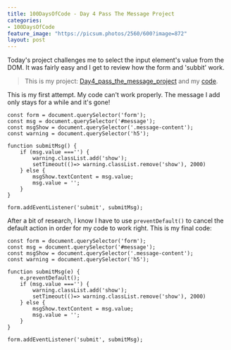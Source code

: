 ```yaml
---
title: 100DaysOfCode - Day 4 Pass The Message Project
categories:
- 100DaysOfCode
feature_image: "https://picsum.photos/2560/600?image=872"
layout: post
---
```


Today's project challenges me to select the input element's value from the DOM. It was fairly easy and I get to review how the form and 'subbit' work.

> This is my project: [Day4_pass_the_message_project](https://portfolio.tsainei.com/100DaysOfCode/Day4_pass_the_message_project/) and my [code](https://github.com/tsainei/portfolio/tree/main/100DaysOfCode/Day4_pass_the_message_project).

This is my first attempt. My code can't work properly. The message I add only stays for a while and it's gone!

```
const form = document.querySelector('form');
const msg = document.querySelector('#message');
const msgShow = document.querySelector('.message-content');
const warning = document.querySelector('h5');

function submitMsg() {
    if (msg.value ==='') {
        warning.classList.add('show');
        setTimeout(()=> warning.classList.remove('show'), 2000)
    } else {
        msgShow.textContent = msg.value;
        msg.value = '';
    }
}

form.addEventListener('submit', submitMsg);
```

After a bit of research, I know I have to use `preventDefault()` to cancel the default action in order for my code to work right. This is my final code:

```
const form = document.querySelector('form');
const msg = document.querySelector('#message');
const msgShow = document.querySelector('.message-content');
const warning = document.querySelector('h5');

function submitMsg(e) {
    e.preventDefault();
    if (msg.value ==='') {
        warning.classList.add('show');
        setTimeout(()=> warning.classList.remove('show'), 2000)
    } else {
        msgShow.textContent = msg.value;
        msg.value = '';
    }
}

form.addEventListener('submit', submitMsg);
```

